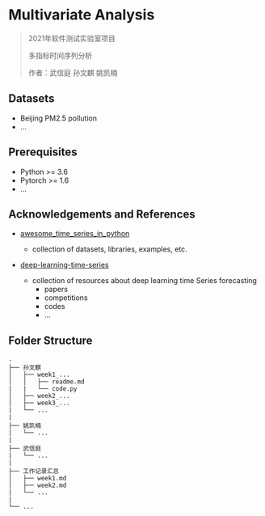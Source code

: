 # Multivariate Analysis

> 2021年软件测试实验室项目
>
> 多指标时间序列分析
>
> 作者：武信庭 孙文麒 姚凯楠



## Datasets

- Beijing PM2.5 pollution
- ...



## Prerequisites

- Python >= 3.6
- Pytorch >= 1.6
- ...



## Acknowledgements and References

- [awesome_time_series_in_python](https://github.com/MaxBenChrist/awesome_time_series_in_python)
  - collection of datasets, libraries, examples, etc.


- [deep-learning-time-series](https://github.com/Alro10/deep-learning-time-series)
  - collection of resources about deep learning time Series forecasting
    - papers
    - competitions
    - codes
    - ...
  

## Folder Structure

```
.
├── 孙文麒                 
│   ├── week1_...    
│   │   ├── readme.md
|   |   └── code.py
│   ├── week2_...    
│   ├── week3_...
|   └── ...
|
├── 姚凯楠                 
|   └── ...
|
├── 武信庭                 
|   └── ...
|
├── 工作记录汇总
│   ├── week1.md
│   ├── week2.md
|   └── ...
|
└── ...
```


